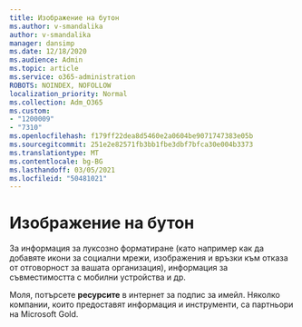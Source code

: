 ```yaml
---
title: Изображение на бутон
ms.author: v-smandalika
author: v-smandalika
manager: dansimp
ms.date: 12/18/2020
ms.audience: Admin
ms.topic: article
ms.service: o365-administration
ROBOTS: NOINDEX, NOFOLLOW
localization_priority: Normal
ms.collection: Adm_O365
ms.custom:
- "1200009"
- "7310"
ms.openlocfilehash: f179ff22dea8d5460e2a0604be9071747383e05b
ms.sourcegitcommit: 251e2e82571fb3bb1fbe3dbf7bfca30e004b3373
ms.translationtype: MT
ms.contentlocale: bg-BG
ms.lasthandoff: 03/05/2021
ms.locfileid: "50481021"
---
```

# <a name="fancy-formatting-for-your-email-signature-and-disclaimer"></a>Изображение на бутон
За информация за луксозно форматиране (като например как да добавяте икони за социални мрежи, изображения и връзки към отказа от отговорност за вашата организация), информация за съвместимостта с мобилни устройства и др.

Моля, потърсете **ресурсите** в интернет за подпис за имейл. Няколко компании, които предоставят информация и инструменти, са партньори на Microsoft Gold.
